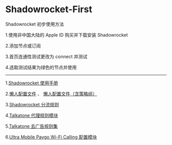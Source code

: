 # Shadowrocket-First
Shadowrocket 初步使用方法

1.使用非中国大陆的 Apple ID 购买并下载安装 Shadowrocket

2.添加节点或订阅

3.首页连通性测试更改为 connect 并测试

4.选取测试结果为绿色的节点并使用

-----------------------------------------------------

1.[Shadowrocket 使用手册](https://github.com/wlxuf/Shadowrocket)

2.[懒人配置文件](https://raw.githubusercontent.com/wlxuf/Shadowrocket/main/lazy.conf) 、 [懒人配置文件（含策略组）](https://raw.githubusercontent.com/wlxuf/Shadowrocket/main/lazy_group.conf)

3.[Shadowrocket 分流规则](https://github.com/blackmatrix7/ios_rule_script/tree/master/rule/Shadowrocket)

4.[Talkatone 代理规则模块](https://raw.githubusercontent.com/LOWERTOP/Shadowrocket-First/refs/heads/main/Talkatone.sgmodule)

5.[Talkatone 去广告规则集](https://raw.githubusercontent.com/LOWERTOP/Shadowrocket-First/refs/heads/main/TalkatoneAntiAds.txt)

6.[Ultra Mobile Paygo Wi-Fi Calling 配置模块](https://raw.githubusercontent.com/LOWERTOP/Shadowrocket-First/refs/heads/main/UltraMobileWiFiCalling.sgmodule)
